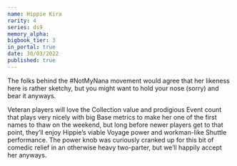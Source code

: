 ```yaml
---
name: Hippie Kira
rarity: 4
series: ds9
memory_alpha:
bigbook_tier: 3
in_portal: true
date: 30/03/2022
published: true
---
```


The folks behind the #NotMyNana movement would agree that her likeness here is rather sketchy, but you might want to hold your nose (sorry) and bear it anyways.

Veteran players will love the Collection value and prodigious Event count that plays very nicely with big Base metrics to make her one of the first names to thaw on the weekend, but long before newer players get to that point, they’ll enjoy Hippie’s viable Voyage power and workman-like Shuttle performance. The power knob was curiously cranked up for this bit of comedic relief in an otherwise heavy two-parter, but we’ll happily accept her anyways.
